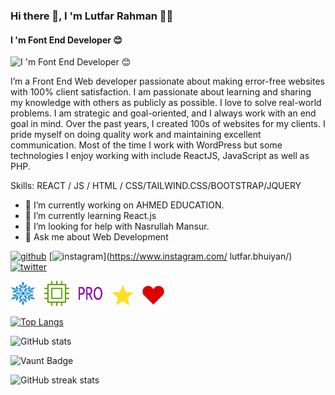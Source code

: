### Hi there 👋, I 'm Lutfar Rahman 🧑‍💻
#### I 'm Font End Developer 😊
![I 'm Font End Developer 😊](https://scontent.fdac14-1.fna.fbcdn.net/v/t39.30808-1/467118941_592342473466133_7153055151978059586_n.jpg?stp=dst-jpg_s200x200&_nc_cat=107&ccb=1-7&_nc_sid=50d2ac&_nc_eui2=AeHl6s6tR14l_PCNWvNkynpRKR2mGyVno2EpHaYbJWejYWUe2RvwXcwtGTENEpzm_crHgMyXV4Z9DvYi6ulXBN15&_nc_ohc=t2TOoH8_VEgQ7kNvgEeWknR&_nc_zt=24&_nc_ht=scontent.fdac14-1.fna&_nc_gid=AgX3Irx0a23LDKlgP6JdfDv&oh=00_AYBKY78ervXP5GGzAe1sA9PhwNQDFRITraYnATr5A1FlXw&oe=67531A09)

I’m a Front End Web developer passionate about making error-free websites with 100% client satisfaction. I am passionate about learning and sharing my knowledge with others as publicly as possible. I love to solve real-world problems. I am strategic and goal-oriented, and I always work with an end goal in mind. Over the past years, I created 100s of websites for my clients. I pride myself on doing quality work and maintaining excellent communication. Most of the time I work with WordPress but some technologies I enjoy working with include ReactJS, JavaScript as well as PHP.

Skills:  REACT / JS / HTML / CSS/TAILWIND.CSS/BOOTSTRAP/JQUERY

- 🔭 I’m currently working on AHMED EDUCATION. 
- 🌱 I’m currently learning React.js 
- 🤔 I’m looking for help with Nasrullah Mansur. 
- 💬 Ask me about Web Development 


[<img src='https://cdn.jsdelivr.net/npm/simple-icons@3.0.1/icons/github.svg' alt='github' height='40'>](https://github.com/lutfar5968)  [<img src='https://cdn.jsdelivr.net/npm/simple-icons@3.0.1/icons/instagram.svg' alt='instagram' height='40'>](https://www.instagram.com/ lutfar.bhuiyan/)  [<img src='https://cdn.jsdelivr.net/npm/simple-icons@3.0.1/icons/twitter.svg' alt='twitter' height='40'>](https://twitter.com/@lutfar596800)  

<a href='https://archiveprogram.github.com/'><img src='https://raw.githubusercontent.com/acervenky/animated-github-badges/master/assets/acbadge.gif' width='40' height='40'></a> <a href='https://docs.github.com/en/developers'><img src='https://raw.githubusercontent.com/acervenky/animated-github-badges/master/assets/devbadge.gif' width='40' height='40'></a> <a href='https://github.com/pricing'><img src='https://raw.githubusercontent.com/acervenky/animated-github-badges/master/assets/pro.gif' width='40' height='40'></a> <a href='https://stars.github.com/'><img src='https://raw.githubusercontent.com/acervenky/animated-github-badges/master/assets/starbadge.gif' width='35' height='35'></a> <a href='https://docs.github.com/en/github/supporting-the-open-source-community-with-github-sponsors'><img src='https://raw.githubusercontent.com/acervenky/animated-github-badges/master/assets/sponsorbadge.gif' width='35' height='35'></a> 

[![Top Langs](https://github-readme-stats.vercel.app/api/top-langs/?username=lutfar5968)](https://github.com/anuraghazra/github-readme-stats)

![GitHub stats](https://github-readme-stats.vercel.app/api?username=lutfar5968&show_icons=true)  

![Vaunt Badge](https://api.vaunt.dev/v1/github/entities/lutfar5968/contributions?format=svg&private=false)  

![GitHub streak stats](https://streak-stats.demolab.com/?user=lutfar5968)  

